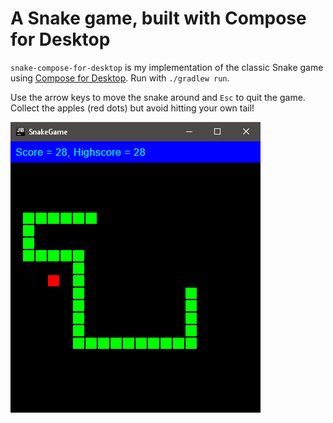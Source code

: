 # A Snake game, built with Compose for Desktop

`snake-compose-for-desktop` is my implementation of the classic Snake game using [Compose for Desktop](https://www.jetbrains.com/lp/compose/). Run with `./gradlew run`.

Use the arrow keys to move the snake around and `Esc` to quit the game. Collect the apples (red dots) but avoid hitting your own tail!

![Screenshot of the game](snake-compose-for-desktop.png)
